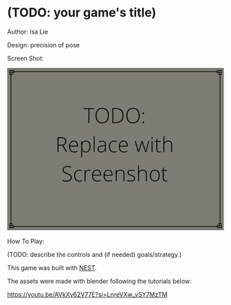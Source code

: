 # (TODO: your game's title)

Author: Isa Lie

Design: precision of pose

Screen Shot:

![Screen Shot](screenshot.png)

How To Play:

(TODO: describe the controls and (if needed) goals/strategy.)

This game was built with [NEST](NEST.md).

The assets were made with blender following the tutorials below:

https://youtu.be/AVkXy62V77E?si=LnreVXw_ySY7MzTM
